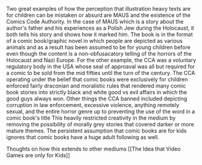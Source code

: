 Two great examples of how the perception that illustration heavy texts are for children can be mistaken or absurd are MAUS and the existence of the Comics Code Authority. In the case of MAUS which is a story about the author's father and his experiences as a Polish Jew during the Holocaust, it both tells his story and shows how it marked him. The book is in the format of a comic book/graphic novel in which people are depicted as various animals and as a result has been assumed to be for young children before even though the content is a non-obfusacatory telling of the horrors of the Holocaust and Nazi Europe. For the other example, the CCA was a voluntary regulatory body in the USA whose seal of approaval was all but required for a comic to be sold from the mid fifties until the turn of the century. The CCA operating under the belief that comic books were exclusively for children enforced fairly draconian and moralistic rules that rendered many comic book stories into strictly black and white good vs evil affairs in which the good guys always won. Other things the CCA banned included depicting corruption in law enforcement, excessive violence, anything remotely sexual, and the entire horror genre up to preventing the use of the word in a comic book's title This heavily restricted creativity in the medium by removing the possibility of morally grey stories that covered darker or more mature themes. The persistent assumption that comic books are for kids ignores that comic books have a huge adult following as well.

Thoughts on how this extends to other mediums
[[The Idea that Video Games are only for Kids]]